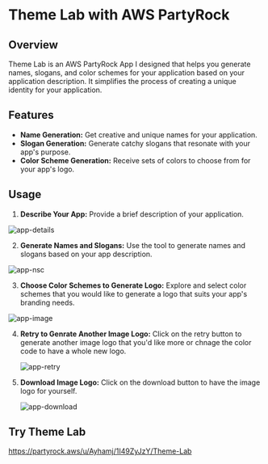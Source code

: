 # Theme Lab with AWS PartyRock

## Overview
Theme Lab is an AWS PartyRock App I designed that helps you generate names, slogans, and color schemes for your application based on your application description. It simplifies the process of creating a unique identity for your application.

## Features
- **Name Generation:** Get creative and unique names for your application.
- **Slogan Generation:** Generate catchy slogans that resonate with your app's purpose.
- **Color Scheme Generation:** Receive sets of colors to choose from for your app's logo.

## Usage
1. **Describe Your App:**
   Provide a brief description of your application.
  
  ![app-details](https://github.com/AyhamJar/application-brand-crafter-with-AWS-PartyRock/assets/108863344/dc377665-df79-4c34-ae4b-9dd6f347dda3)
  
   

2. **Generate Names and Slogans:**
   Use the tool to generate names and slogans based on your app description.

  ![app-nsc](https://github.com/AyhamJar/application-brand-crafter-with-AWS-PartyRock/assets/108863344/0e3c4403-13cd-4c95-896b-04e1f371d64b)



3. **Choose Color Schemes to Generate Logo:**
   Explore and select color schemes that you would like to generate a logo that suits your app's branding needs.
   
  ![app-image](https://github.com/AyhamJar/application-brand-crafter-with-AWS-PartyRock/assets/108863344/900ff966-f940-493f-9b44-2546719aa3b5)


4. **Retry to Genrate Another Image Logo:**
   Click on the retry button to generate another image logo that you'd like more or chnage the color code to have a whole new logo.

   ![app-retry](https://github.com/AyhamJar/application-brand-crafter-with-AWS-PartyRock/assets/108863344/6bcbed23-7f73-4f68-864a-cb7a38a159ad)


5. **Download Image Logo:**
   Click on the download button to have the image logo for yourself.

    ![app-download](https://github.com/AyhamJar/application-brand-crafter-with-AWS-PartyRock/assets/108863344/a39a4894-9258-4a2f-bb07-87a793bd8d3f)


## Try Theme Lab
   https://partyrock.aws/u/Ayhamj/1I49ZyJzY/Theme-Lab
